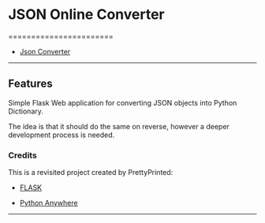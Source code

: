 # JSON Online Converter
=======================


- [Json Converter](http://koubae.pythonanywhere.com/)
-----------------------------------------------------------------------------------------------------

## Features

Simple Flask Web application for converting JSON objects into Python Dictionary.

The idea is that it should do the same on reverse, however a deeper development process is needed.


### Credits

This is a revisited project created by PrettyPrinted:

- [FLASK](https://flask.palletsprojects.com/en/1.1.x/)

- [Python Anywhere](https://www.pythonanywhere.com/)


--------------------------------------------------------------------------------------------

